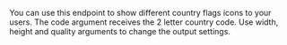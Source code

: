 You can use this endpoint to show different country flags icons to your users. The code argument receives the 2 letter country code. Use width, height and quality arguments to change the output settings.